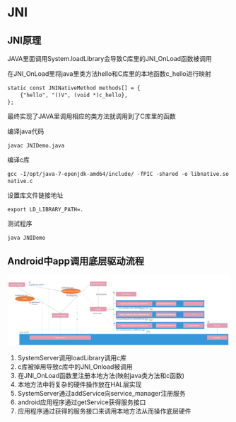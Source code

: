 # JNI

## JNI原理

JAVA里面调用System.loadLibrary会导致C库里的JNI_OnLoad函数被调用

在JNI_OnLoad里将java里类方法hello和C库里的本地函数c_hello进行映射

	static const JNINativeMethod methods[] = {
		{"hello", "()V", (void *)c_hello},
	};

最终实现了JAVA里调用相应的类方法就调用到了C库里的函数

编译java代码

	javac JNIDemo.java

编译c库

	gcc -I/opt/java-7-openjdk-amd64/include/ -fPIC -shared -o libnative.so native.c

设置库文件链接地址

	export LD_LIBRARY_PATH=.

测试程序

	java JNIDemo

## Android中app调用底层驱动流程

![call flow](./jni_work_flow.png)

1. SystemServer调用loadLibrary调用c库
2. c库被掉用导致c库中的JNI_Onload被调用
3. 在JNI_OnLoad函数里注册本地方法(映射java类方法和c函数)
4. 本地方法中将复杂的硬件操作放在HAL层实现
5. SystemServer通过addService向service_manager注册服务
6. android应用程序通过getService获得服务接口
7. 应用程序通过获得的服务接口来调用本地方法从而操作底层硬件
